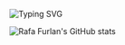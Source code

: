<!--
**rafafurlan/rafafurlan** is a ✨ _special_ ✨ repository because its `README.md` (this file) appears on your GitHub profile.

Here are some ideas to get you started:

- 🔭 I’m currently working on ...
- 🌱 I’m currently learning ...
- 👯 I’m looking to collaborate on ...
- 🤔 I’m looking for help with ...
- 💬 Ask me about ...
- 📫 How to reach me: ...
- 😄 Pronouns: ...
- ⚡ Fun fact: ...
-->

![Typing SVG](https://readme-typing-svg.demolab.com?font=Fira+Code&pause=1000&color=F71F2D&background=193EFF00&random=false&width=435&lines=Bem-vindo+ao+GitHub+do+Rafael+Furlan!)

![Rafa Furlan's GitHub stats](https://github-readme-stats.vercel.app/api?username=rafafurlan&show_icons=true&theme=transparent)
